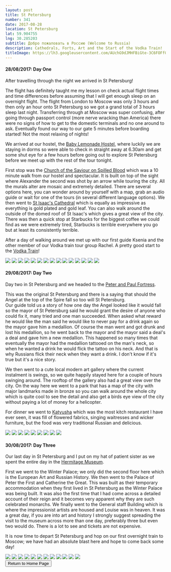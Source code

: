 ```yaml
---
layout: post
title: St Petersburg
number: 341
date: 2017-08-28
location: St Petersburg
lat: 59.904755
lng: 30.285203
subtitle: Добро пожаловать в Россию (Welcome to Russia)
description: Cathedrals, Forts, Art and the Start of the Vodka Train!
titleImage: https://lh3.googleusercontent.com/AUchG9dJMHFBiGte-3C6FOFf017Dj_XXetTtkQie6pl6QZCIpxZBqwkr14fgySH6yw29rRJoyN6rsDwHHl_DsHbmV2hLEU0BVk2G0WS8sKpJdFrCuCyGM-RSXycpp7ari5WwBZgpEUE=w2400
---
```


<h4>28/08/2017: Day One</h4>

After travelling through the night we arrived in St Petersburg!

The flight has definitely taught me my lesson on check actual flight times and time differences before assuming that I will get enough sleep on an overnight flight. The flight from London to Moscow was only 3 hours and then only an hour onto St Petersburg so we got a grand total of 3 hours sleep last night. Transferring through at Moscow was super confusing, after going through passport control (more nerve wracking than America) there were no signs of how to get to the domestic terminals and no one around to ask. Eventually found our way to our gate 5 minutes before boarding started! Not the most relaxing of nights!

We arrived at our hostel, the <a target="_blank" href="http://baby-lemonade-hostel.hotelsinsaintpetersburg.net/en/">Baby Lemonade Hostel</a>, where luckily we are staying in dorms so were able to check in straight away at 6.30am and get some shut eye for a few hours before going out to explore St Petersburg before we meet up with the rest of the tour tonight. 

First stop was the <a target="_blank" href="http://www.saint-petersburg.com/virtual-tour/church-of-savior.asp">Church of the Saviour on Spilled Blood</a> which was a 10 minute walk from our hostel and spectacular. It is built on top of the sight where Alexander the second was shot by an arrow while touring the city. All the murals alter are mosaic and extremely detailed. There are several options here, you can wonder around by yourself with a map, grab an audio guide or wait for one of the tours (in several different language options). We then went to <a target="_blank" href="http://www.saint-petersburg.com/cathedrals/st-isaacs-cathedral/">St Isaac's Cathedral</a> which is equally as impressive as everything is gold plated and gold leaf. You can also walk around the outside of the domed roof of St Isaac's which gives a great view of the city. There was then a quick stop at Starbucks for the biggest coffee we could find as we were extremely tired, Starbucks is terrible everywhere you go but at least its consistently terrible. 

After a day of walking around we met up with our first guide Ksenia and the other member of our Vodka train tour group Rachel. A pretty good start to the <a target="_blank" href="https://www.vodkatrain.com/journeys/the-vodkatrain-eastbound">Vodka Train</a>!

<img src="https://lh3.googleusercontent.com/Tq3jWHENF2wIcyVrKewVgMeqJpDcqocMAA1pyRuxOYGkqpqLawS9npbxdatSQcqwkGYQRihcU7_zAWiVUcI89psZI4yBbowvZHpihWtJn5Y6I1rnrtoeuNhx_T5-x86dKK7IktEAKfI=w2400" class="image1">
<img src="https://lh3.googleusercontent.com/uEuMg-Fxz0tegCnr0qSAQTwdN7YF4khCkNkstjz-QSyGkqTz9qTy4ncANgosHAl4K_mzC9TeW-hn5Pz7sMiNYwHYv4Dvfc-6zV1oVLlppdfHulH_ybqCDBADjMOIoBqAxvV3AvNe5gM=w2400" class="image1">
<img src="https://lh3.googleusercontent.com/Cxe7NKJpUcpDCNy7wpvcIAd4wLY3UK9cZpt0zkogjJwT_2Vn1xQ2NhMrKT0Z8KCeKXmKLWvYVj8X_wzpusdzMasPMAX8Mhm_kETHDzNAdLBs9Pb0pvr7CIy33scSXd5p990Xh3OjC_o=w2400" class="image1">
<img src="https://lh3.googleusercontent.com/YS7sMwkE40014CSwTX5liPQFCH82hI7TeRNhN4MFf-cCuRLU6TThI59p3GcscVtqJhzyKQtum3j1KDL_03LH8ZS49qpl1lMr70whx6hrivgXYb1DvtbIspeEpgoWSUkda0CREWRO_6c=w2400" class="image1">
<img src="https://lh3.googleusercontent.com/lgkxvwDPPWxxkPIieZsl7p09MJm1kTcEdJEU8BtWVw9sMwetzI2C0gpX9iVnvCS8IdxZokGAmAc-TPgy2Msd8ELaDtKvCRLV2DGFpZQd-YcOcdeMHJhaQVXbjfvEghegaUNrhzKQUc8=w2400" class="image1">
<img src="https://lh3.googleusercontent.com/Z8P8Biyc_hHNt06pSiZ0Ndnkl_nNGH25WmcE7qq69tE6aJbWUHdTB00ZavESahTx4SPeVVxz-9Zs1e1cDZrF3uCoZWLYGRnW9y_MgHPCO_o5kPCBRb4V1SatN34P--CpOP0jX5WXPZI=w2400" class="image1">
<img src="https://lh3.googleusercontent.com/BRkQ10s93Uk3a_vtWd2ngWvNjJlXfHqmGOQsn9BSUlAJn4_gWZa7HJdd6xqv_Lx0vwhCrdcpO2721HdGUJkP9zoHWOr5jYKbdjw9grsMgZVXmbW3k_NrOxGK-WPdsIT8b5J7EsIPnB8=w2400" class="image1">
<img src="https://lh3.googleusercontent.com/w6cxmhY5S5x5JXQw8yLbY7513vaIS09srr9r0vzZhwtOdU7XOOGRMD-d86Ei1iaJeqbtjeRQCsw-sTIvus5Dhp8r2_xsrJPhdHiz5-Z6t7aW0qUs80BqgpSFo1DKWcBB0LG3jy43djk=w2400" class="image1">
<img src="https://lh3.googleusercontent.com/tPo5M81ZWwra6sAFVBgs8EU8WkzdpnhB1868h3TapFdYl1jjFBHNEe5xibqO2L1Ub8Cvo9RCttuawH4DoiQ9QxZQvWO2j9CY3iT8NFoFPIzIyo5loJ24RCf97qXeCvPP3Bp1Y2oZT7A=w2400" class="image1">
<img src="https://lh3.googleusercontent.com/5S3C_Lz6ynXBHAfSmbg5K2mrhMUq2T_fEdmPgoMtV3xCtIJNVPZO1rPlgQBaspVx7258V-71RcTiWVlKaFu6G9tfYsO0kBndVRZCo2zrl7z5kPOyzXyzKA1BePcPaM16GzuMSU5YIwk=w2400" class="image1">
<img src="https://lh3.googleusercontent.com/jHjGBzslNXiDZCr8OJnB_HisGUgbrOg_c9ymiUNvjtKAa5YHUsXblfwuq085IroLZ6X1JuIXmvijb5ZgJWie8x3Irr1uONAjpV0NLnMvlqhok4IgBc9GDvpirHekki1U3VWkkCd2Z5w=w2400" class="image1">
<img src="https://lh3.googleusercontent.com/N5fZjx60e0mQfK0vGrlWJTu2M9C_VVjjjg2cOn8MDMNZUIuejtDDCg2MxpvagGnWPKRCgOb90OspwfCWWhOFTfTlVK83hPlBuuY7MBfHnB6wdOy6BJCIP14HteW6oauWkVZJ0IVkNKk=w2400" class="image1">
<img src="https://lh3.googleusercontent.com/sf0KYnoAFdepm8knZuGZ5sv8m-Awp5KItb42h9EudF7OUiXaxyJYc4mwk9Oca5Mq4j_0wu0IzoQKjFHR0flmy1Dc6LyQ8JsUJiagq5NXThvVhPLK8BWa2IQ59EhEenxnWi0CrF85LjA=w2400" class="image1">
<img src="https://lh3.googleusercontent.com/UCzUjgjj_n_baORG9T1v3rYXdt3LraiV8qxDbQUWRPDRlNUsEBsPGsadoHjqN-YUZ7Gb-bUdx7H-FFF8ruksdEi9wV2Z0rxo0ZnM34NY63ghVDgnBxCABC5FHygmYdakq4iHZeHQ5UE=w2400" class="image1">
<img src="https://lh3.googleusercontent.com/-2lStpfSuQJUGzC00lFjV3FCN1Hz4yHjpQ1kfiBUsdCYaSyB36pWmOwaQMkr14DlZV3HLGZ4S88MXRMPPi51UUmzh2Y2lDGt-yH4n0KdAEKru3Uk2FVw0kXqAID40Q6L_JaKkJ7ROx0=w2400" class="image1">

<h4>29/08/2017: Day Two</h4>

Day two in St Petersburg and we headed to the <a target="_blank" href="http://www.saint-petersburg.com/museums/peter-paul-fortress/">Peter and Paul Fortress</a>. 

This was the original St Petersburg and there is a saying that should the Angel at the top of the Spire fall so too will St Petersburg. <br> 
Our guide told us a story of how one day the Angel looked like it would fall so the mayor of St Petersburg said he would grant the desire of anyone who could fix it, many tried and one man succeeded. When asked what reward he would like the man said he would like to never pay for a drink again so the mayor gave him a medallion. Of course the man went and got drunk and lost his medallion, so he went back to the mayor and the mayor said a deal's a deal and gave him a new medallion. This happened so many times that eventually the mayor had the medallion tattooed on the man's neck, so when he wanted a drink he would flick the tattoo on his neck. And that is why Russians flick their neck when they want a drink. I don't know if it's true but it's a nice story.

We then went to a cute local modern art gallery where the current instalment is swings, so we quite happily stayed here for a couple of hours swinging around. The rooftop of the gallery also had a great view over the city. On the way here we went to a park that has a map of the city with major landmarks made in bronze so you can walk around the whole city which is quite cool to see the detail and also get a birds eye view of the city without paying a lot of money for a helicopter.  

For dinner we went to <a target="_blank" href="https://ginza.ru/spb/restaurant/katyusha">Katyusha</a> which was the most kitch restaurant I have ever seen, it was fill of flowered fabrics, singing waitresses and wicker furniture, but the food was very traditional Russian and delicious. 

<img src="https://lh3.googleusercontent.com/JdUmflh6-N1jjyuxU7I7tRRs9a_nrwr_olAzS5PtWikWwQIp6WwvVBNxgFQTxW7RQzwBj3EmU2yJQAJiMXSsEmIxKiA6MUb6uvCOUki0_oq1OG6CmApy08o3dMj_hF_vlA2alerMsbk=w2400" class="image1">
<img src="https://lh3.googleusercontent.com/6gNdBopAzy5q4nGVoYmjvWJNfpnaCNAkIQrQOpE03LO38BOjVwvJN6P3LZYtl50ThvVLi0g9w8G5t49ZiTY5DrsbMbz6Rq44kmWYfr3l9oXxPjPTzk6pA_iM2pRh3VQl1KulaNkbmFA=w2400" class="image1">
<img src="https://lh3.googleusercontent.com/E9cnE57Y-W5AzURKw7XqbnmBfOOLumTgdVvSVUT9ClIWw2fQNuKwg3gMVB0orcFzAzZ9M4ZVUv-zNRL10_YnmLu-44GIdMoOSE_P7FGr61etce4aJ43gvlaC8YrbIBRB2FqFsx1qdfo=w2400" class="image1">
<img src="https://lh3.googleusercontent.com/BNKIckwqAmEfmFDmf-IsmlY8UN_lTGjbOA3saEPt3yKKQ7pwvRjYVQjD2cYqmmz-0efLHqFfhdlKSQRnZ0JyUwPS2EjeinKnSdAN3FyWol0OVD4ARVXMy2_gj97MRq8ylhuly9qwfa8=w2400" class="image1">
<img src="https://lh3.googleusercontent.com/UgbI-G9OECkEsf3UkitrasZG2OOVgAMnMUctgKOYAZAIalmmyEIW3uMKu9jbigZbdQ_YQlc9I1y2wbrpz2xyZtGdCUY2Hm9bPTWh89i9BNZbN9-wvBtfHIgQgPSViCughCNEkJTXr8o=w2400" class="image1">
<img src="https://lh3.googleusercontent.com/c6MxNYA5M16MzgoI4vAssgesHY5b9rnz3QNHhpTb--XquhvTxROhPq2cUCm4t4eZQ_YskuJe_n7nu_AeJavpWtdBUAo9PoD9bX5JL53wQltCueFSUsIgJw4cVecQAVOKqR-kJHDz6ZM=w2400" class="image1">
<img src="https://lh3.googleusercontent.com/99JzBH3yMCcw0kWwUi9SCJTDKxvWJrMwDDFhsvRZMCUaiPoaIrAoS1_Md4VLZGwNb_51ldb-3aIq2zEcQb6HaXNn85PNhnzLiw-n6ju_X0FjBUzExRsq2YUJb23ZcKbJmR8JjqoYgn0=w2400" class="image1">
<img src="https://lh3.googleusercontent.com/h2dHAt0x_mpfO4YV1WuZ2v2A0VvEGxmw6-br7TmvrEt9ftUDPv-z8PfMhHsjZBWjABLYQUXhosqljV5bKT47yhSdQcEAZF3j5IfuAsklWkL0i1fISwjFFxAMJmXTltCRsNnT9L4IzDk=w2400" class="image1">
<img src="https://lh3.googleusercontent.com/zuSv6AT8uE0Y8kwd9_t8gBEAZGgKwzVT_U6RL7be0d0KSnEFCbS8D7GTMGl3w8333zBzn-iVvS7VVWf5T4FrC2DXRG3U4s8PDNEbxQjllCRXz1xgiyf0qSYLepuA3UdF9N15BJOBkTs=w2400" class="image1">

<h4>30/08/2017: Day Three</h4>

Our last day in St Petersburg and I put on my hat of patient sister as we spent the entire day in the <a target="_blank" href="http://hermitage--www.hermitagemuseum.org/wps/portal/hermitage/?lng=en">Hermitage Museum</a>. 

First we went to the Winter Palace; we only did the second floor here which is the European Art and Russian History. We then went to the Palace of Peter the First and Catherine the Great. This was built as their temporary accommodation when they first lived in St Petersburg as the Winter Palace was being built. It was also the first time that I had come across a detailed account of their reign and it becomes very apparent why they are such celebrated monarchs. We finally went to the General staff Building which is where the impressionist artists are housed and Louise was in heaven. It was a great day, if you are into art and history I strongly suggest spreading the visit to the museum across more than one day, preferably three but even two would do. There is a lot to see and tickets are not expensive. 

It is now time to depart St Petersburg and hop on our first overnight train to Moscow; we have had an absolute blast here and hope to come back some day!

<img src="https://lh3.googleusercontent.com/9wwrPevfG37rpV0nPq4iHqLbuPHR7wOcdOz5RAiil4bnsL-sSxaz5iM2_tuaRuI5AYH3iCDAjcHLR6msY5wW33VVTdC--UNoIVZdZhSCI5q4NCUQaIH3ySNaHMb8BdAzoPFbU5sgzY0=w2400" class="image1">
<img src="https://lh3.googleusercontent.com/sTDrYig48jhzSTQKm_7Nc7jCBE5Tuj4OKPbXnEg4nv6PPiogn1pCd-eLu0Rzd-nl-VWxYkKUYDBFYuFppffPegsIVmSKtDMIhVgmWzg-sbgVIlWH9_-IXIGYyHuHb9avnLl68U9qNZs=w2400" class="image1">
<img src="https://lh3.googleusercontent.com/u7AhraoyD559WBuqvMZ6qJBx7i7RDilo7_6jif8cjOXrnyeXP0V_Sgd8iL9NNqsWu1gorQa3EP5vu17w6jveBED12R5rdFqJw7v3PXOKekhEoXC5UIDSZO3JVDxIGqN-kqXB1PnD6a4=w2400" class="image1">
<img src="https://lh3.googleusercontent.com/N7P4CGnL7_w_z1Ph9FNTRJ0sBCkZg5o61VrrFpYN40BV1-Mmt8z6u5Fd7ciko4B9pbs5jhnSi2Xyzolm3p2Vv-pZFIMElMqHEdV0SZvIROvxR3y_YBunhaATX2EniUalGjZAARBYrU0=w2400" class="image1">
<img src="https://lh3.googleusercontent.com/OG79kpDkY3R9Jfjqp2sfyG7sBnaQWZ6MC4irhsQCcVbYfJBHYhW4ncmOE_2GKA1VGyhilZUezNqqMi_dgtRqOooSn70ice2ck8y6xN53BJR22MS3YJRGeoj_rD6Dc3qhFJ7c24JUoCY=w2400" class="image1">
<img src="https://lh3.googleusercontent.com/IsIWCLEO-MS1uSAVBB2DsfvIqZ7f-plZDVulkvQQlbG3iR4wd0CzEZKa9tvWr87FixeEdbWaTpHH16IxY2vdz3rWEQqu-Aj7xTDU4ISc3z4wh-Ue3T68vAYsFk8bivKXAagTVd_GVn0=w2400" class="image1">
<img src="https://lh3.googleusercontent.com/iBbmMR3laxOj9YDHTsTn7A7fghsAfZKM_ny4vymSyxeChPS3eGYjOIv8xfz47tHIMMyBJK7P39Pk5nv9FUrRlUH1isAC1V--iBTYaTXixABs0GzBxLrrx2DnlWhL1mkNQCP4kclKPlA=w2400" class="image1">
<img src="https://lh3.googleusercontent.com/apYU_7L8rehJqmdguNV1929xwKnJZAjfi5AwUhqUg5cVG9bh_VxnwHHmKoihxP4C-Kj-6OPBCRRmmNJj7cZm5VwEVou1ID-QhjkyYvMOYryN4gplP6zHIYNLGL_JIPCd4v9l9uz7JMY=w2400" class="image1">
<img src="https://lh3.googleusercontent.com/719acNALKwePgyBpymbz4Z8CwwBCJlI5MM_R5fJaHZcK-OWfz6kJh57DMA8iRdBMMAMWxges-CR-3f_7rnWwrJsWm4tzwP3Oj3UOzNdLTaM6FqeWilRKrJx1BZlemNLh7adbCgqZYlU=w2400" class="image1">
<img src="https://lh3.googleusercontent.com/brnq53GdtuWHUMBVYFwiRmWCRYpCCR6lEbvIcxpkqjyd--o8oyvf5_nc5P8Odf7zmutMAGWVFfWWAkwB8pJg5TMQGiz3dQ5ak5mTsXAnHu739G_-MzR3DvB2ZZjqJy4d_kd1YN8Bz5A=w2400" class="image1">
<img src="https://lh3.googleusercontent.com/jb5Iw_oxnEtYpGguQtGU7VSB4wZbUxFoz0mjyiaAUe9qZvcRVZ9xJi-1rY7EzmcuHHa2PkuNX710tUjQ7WKvSFgS-SKOITBvMCSA_6tdJKYiHnNaXyrdRngYI_1c2bO_mI5R1VT222A=w2400" class="image1">
<img src="https://lh3.googleusercontent.com/oSmc5SYaDmbuAx3RFayHOFOtnwClPT-7K9g0UnT6zUAi39DiaAug_KOe9WmS1V8QDdD5793lyiXq1rs5bQ2ctLQCX3HcsF6pzWKaUDiMpcQ_ZUYANHmLZy2baGzD2NPy1NFan11OqAM=w2400" class="image1">

<div class="wrapper">
  <input type="button" class="button" value="Return to Home Page" onclick="self.close()">
</div>
